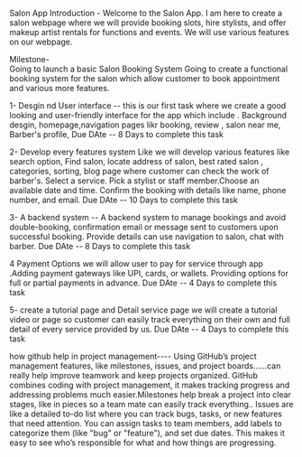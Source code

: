 Salon App
Introduction - Welcome to the Salon App. I am here to create a salon webpage where we will provide booking slots, hire stylists, and offer makeup artist rentals for functions and events. We will use various features on our webpage.

Milestone-  
Going to launch a basic Salon Booking System
Going to create a functional booking system for the salon which allow customer to book appointment and various more features.

1- Desgin nd User interface -- 
 this is our first task where we create a good looking and user-friendly interface for the app which include . Background desgin, homepage,navigation pages likr booking, review , salon near me, Barber's profile, 
 Due DAte -- 8 Days to complete this task

 2- Develop every  features system
  Like we will develop various features like search option, Find salon, locate address of salon, best rated salon , categories, sorting, blog page where customer can check the work of barber's. Select a service. Pick a stylist or staff member.Choose an available date and time. Confirm the booking with details like name, phone number, and email.
 Due DAte -- 10 Days to complete this task

3- A backend system --
 A backend system to manage bookings and avoid double-booking,  confirmation email or message sent to customers upon successful booking. Provide details can use navigation to salon, chat with barber.
  Due DAte -- 8 Days to complete this task

4 Payment Options
we will allow user to pay for service through app .Adding payment gateways like UPI, cards, or wallets. Providing options for full or partial payments in advance.
  Due DAte -- 4 Days to complete this task

5- create a tutorial page and Detail service page
we will create a tutorial video or page so customer can easily track everything on their own and full detail of every service provided by us.
  Due DAte -- 4 Days to complete this task



how github help in project management----
Using GitHub’s project management features, like milestones, issues, and project boards......can really help improve teamwork and keep projects organized. GitHub combines coding with project management, it makes tracking progress and addressing problems much easier.Milestones help break a project into clear stages, like in pieces so a team mate can easily track everything.. Issues are like a detailed to-do list where you can track bugs, tasks, or new features that need attention. You can assign tasks to team members, add labels to categorize them (like "bug" or "feature"), and set due dates. This makes it easy to see who’s responsible for what and how things are progressing.
